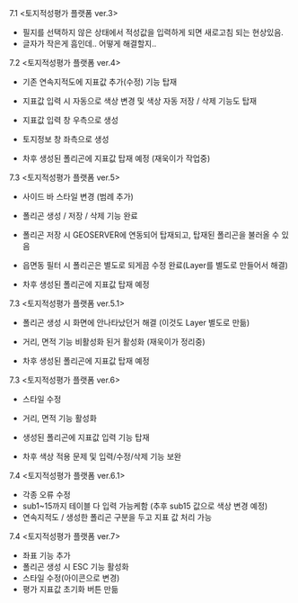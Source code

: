 7.1 <토지적성평가 플랫폼 ver.3>

- 필지를 선택하지 않은 상태에서 적성값을 입력하게 되면 새로고침 되는 현상있음.
- 글자가 작은게 흠인데.. 어떻게 해결할지..

7.2 <토지적성평가 플랫폼 ver.4>

- 기존 연속지적도에 지표값 추가(수정) 기능 탑재
- 지표값 입력 시 자동으로 색상 변경 및 색상 자동 저장 / 삭제 기능도 탑재
- 지표값 입력 창 우측으로 생성
- 토지정보 창 좌측으로 생성

- 차후 생성된 폴리곤에 지표값 탑재 예정 (재욱이가 작업중)

7.3 <토지적성평가 플랫폼 ver.5>

- 사이드 바 스타일 변경 (범례 추가)
- 폴리곤 생성 / 저장 / 삭제 기능 완료
- 폴리곤 저장 시 GEOSERVER에 연동되어 탑재되고, 탑재된 폴리곤을 불러올 수 있음
- 읍면동 필터 시 폴리곤은 별도로 되게끔 수정 완료(Layer를 별도로 만들어서 해결)

- 차후 생성된 폴리곤에 지표값 탑재 예정

7.3 <토지적성평가 플랫폼 ver.5.1>

- 폴리곤 생성 시 화면에 안나타났던거 해결 (이것도 Layer 별도로 만듦)
- 거리, 면적 기능 비활성화 된거 활성화 (재욱이가 정리중)

- 차후 생성된 폴리곤에 지표값 탑재 예정

7.3 <토지적성평가 플랫폼 ver.6>

- 스타일 수정
- 거리, 면적 기능 활성화
- 생성된 폴리곤에 지표값 입력 기능 탑재

- 차후 색상 적용 문제 및 입력/수정/삭제 기능 보완

7.4 <토지적성평가 플랫폼 ver.6.1>

- 각종 오류 수정
- sub1~15까지 테이블 다 입력 가능케함 (추후 sub15 값으로 색상 변경 예정)
- 연속지적도 / 생성한 폴리곤 구분을 두고 지표 값 처리 가능

7.4 <토지적성평가 플랫폼 ver.7>

- 좌표 기능 추가
- 폴리곤 생성 시 ESC 기능 활성화
- 스타일 수정(아이콘으로 변경)
- 평가 지표값 초기화 버튼 만듦
